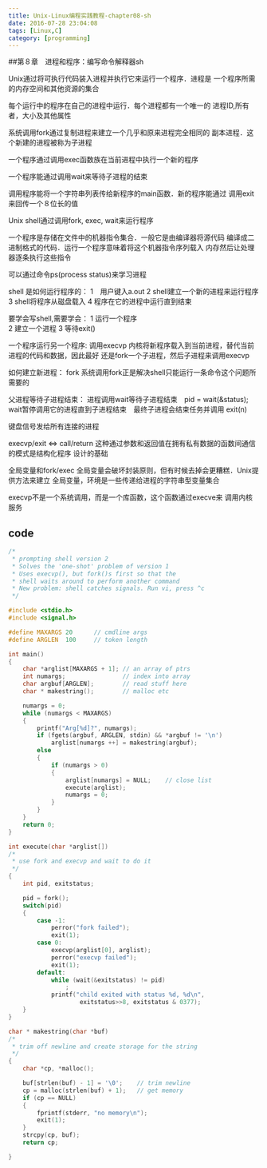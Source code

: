 ```yaml
---
title: Unix-Linux编程实践教程-chapter08-sh
date: 2016-07-28 23:04:08
tags: [Linux,C]
category: [programming]
---
```


##第８章　进程和程序：编写命令解释器sh

Unix通过将可执行代码装入进程并执行它来运行一个程序．进程是
一个程序所需的内存空间和其他资源的集合

每个运行中的程序在自己的进程中运行．每个进程都有一个唯一的
进程ID,所有者，大小及其他属性

系统调用fork通过复制进程来建立一个几乎和原来进程完全相同的
副本进程．这个新建的进程被称为子进程

一个程序通过调用exec函数族在当前进程中执行一个新的程序

一个程序能通过调用wait来等待子进程的结束

调用程序能将一个字符串列表传给新程序的main函数．新的程序能通过
调用exit来回传一个８位长的值

Unix shell通过调用fork, exec, wait来运行程序

一个程序是存储在文件中的机器指令集合．一般它是由编译器将源代码
编译成二进制格式的代码．运行一个程序意味着将这个机器指令序列载入
内存然后让处理器逐条执行这些指令

可以通过命令ps(process status)来学习进程

shell 是如何运行程序的：
1　用户键入a.out
2  shell建立一个新的进程来运行程序
3  shell将程序从磁盘载入
4  程序在它的进程中运行直到结束

要学会写shell,需要学会：
1 运行一个程序    
2 建立一个进程
3 等待exit()

一个程序运行另一个程序:
调用execvp
内核将新程序载入到当前进程，替代当前进程的代码和数据，因此最好
还是fork一个子进程，然后子进程来调用execvp

如何建立新进程：
fork
系统调用fork正是解决shell只能运行一条命令这个问题所需要的

父进程等待子进程结束：
进程调用wait等待子进程结束　pid = wait(&status);
wait暂停调用它的进程直到子进程结束　最终子进程会结束任务并调用
exit(n)

键盘信号发给所有连接的进程

execvp/exit <=> call/return
这种通过参数和返回值在拥有私有数据的函数间通信的模式是结构化程序
设计的基础

全局变量和fork/exec
全局变量会破坏封装原则，但有时候去掉会更糟糕．Unix提供方法来建立
全局变量，环境是一些传递给进程的字符串型变量集合

execvp不是一个系统调用，而是一个库函数，这个函数通过execve来
调用内核服务

## code

``` C
/*
 * prompting shell version 2
 * Solves the 'one-shot' problem of version 1
 * Uses execvp(), but fork()s first so that the
 * shell waits around to perform another command
 * New problem: shell catches signals. Run vi, press ^c
 */

#include <stdio.h>
#include <signal.h>

#define MAXARGS 20      // cmdline args
#define ARGLEN  100     // token length

int main()
{
    char *arglist[MAXARGS + 1]; // an array of ptrs
    int numargs;                // index into array
    char argbuf[ARGLEN];        // read stuff here
    char * makestring();        // malloc etc

    numargs = 0;
    while (numargs < MAXARGS)
    {
        printf("Arg[%d]?", numargs);
        if (fgets(argbuf, ARGLEN, stdin) && *argbuf != '\n')
            arglist[numargs ++] = makestring(argbuf);
        else
        {
            if (numargs > 0)
            {
                arglist[numargs] = NULL;    // close list
                execute(arglist);
                numargs = 0;
            }
        }
    }
    return 0;
}

int execute(char *arglist[])
/*
 * use fork and execvp and wait to do it
 */
{
    int pid, exitstatus;

    pid = fork();
    switch(pid)
    {
        case -1:
            perror("fork failed");
            exit(1);
        case 0:
            execvp(arglist[0], arglist);
            perror("execvp failed");
            exit(1);
        default:
            while (wait(&exitstatus) != pid)
                ;
            printf("child exited with status %d, %d\n",
                    exitstatus>>8, exitstatus & 0377);
    }
}

char * makestring(char *buf)
/*
 * trim off newline and create storage for the string
 */
{
    char *cp, *malloc();

    buf[strlen(buf) - 1] = '\0';    // trim newline
    cp = malloc(strlen(buf) + 1);   // get memory
    if (cp == NULL)
    {
        fprintf(stderr, "no memory\n");
        exit(1);
    }
    strcpy(cp, buf);
    return cp;

}
```
